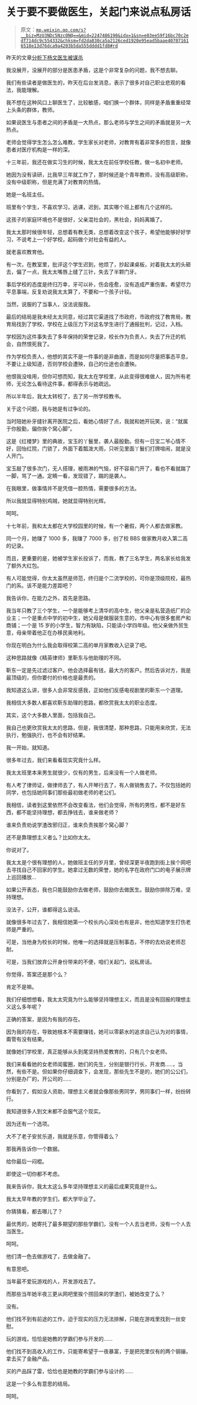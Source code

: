 # 关于要不要做医生，关起门来说点私房话

> 原文：[`mp.weixin.qq.com/s?__biz=MzU3NDc5Nzc0NQ==&mid=2247486190&idx=1&sn=e03ee59f16bc70c2edf714dc9c554332&chksm=fd2da830ca5a2126ced1920e95ead5baae407071616518e13d76dca9a4203b5da555dddd1fd8#rd`](http://mp.weixin.qq.com/s?__biz=MzU3NDc5Nzc0NQ==&mid=2247486190&idx=1&sn=e03ee59f16bc70c2edf714dc9c554332&chksm=fd2da830ca5a2126ced1920e95ead5baae407071616518e13d76dca9a4203b5da555dddd1fd8#rd)

昨天的文章[分析下杨文医生被谋杀](http://mp.weixin.qq.com/s?__biz=MzU3NDc5Nzc0NQ==&mid=2247486180&idx=1&sn=5803286c4d26da72478a90a1e0651005&chksm=fd2da83aca5a212cc043e3c8e339d8d13db85d6fbdfd38e3840c6956163ea8ebcb1709f7ab80&scene=21#wechat_redirect)

我没展开，没展开的部分是医患矛盾，这是个非常复杂的问题，我不想去聊。

我们有些读者是做医生的，昨天在后台发消息，表示了很多对自己职业悲观的看法，我能理解。

我不想在这种风口上聊医生了，比较敏感，咱们换一个群体，同样是矛盾重重经常上头条的群体，教师。

如果说医生与患者之间的矛盾是一大热点，那么老师与学生之间的矛盾就是另一大热点。

老师会觉得学生怎么怎么难教，学生家长对老师，对教育有着非常多的怨言，就像患者对医疗机构是一样的深。

十三年前，我还在做实习生的时候，我太太在前任学校任教，做一名初中老师。

她因为没有读研，比我早三年就工作了，那时候还是个青年教师，没有高级职称，没有中级职称，但是充满了对教育的热情。

她是一名班主任。

班里有个学生，不喜欢学习，逃课，迟到，其实哪个班上都有几个这样的。

这孩子的家庭环境也不是很好，父亲混社会的，黑社会，妈妈离婚了。

我太太那时候很年轻，总想着有教无类，总想着改变这个孩子，希望他能够好好学习，不说考上一个好学校，起码做个对社会有益的人。

就老喜欢教育他。

有一次，在教室里，批评这个学生迟到，他烦了，抄起课桌板，对着我太太的头砸去，偏了一点，我太太嘴唇上缝了三针，失去了半颗门牙。

事后学校的态度是终归万幸，牙可以补，伤会痊愈，没有造成严重伤害。希望尽力平息事端，反复劝说我太太算了，不要和一个孩子计较。

当然，说服的了当事人，没法说服我。

最后的结局是我未经太太同意，经过其它渠道找了市政府，市政府找了教育局，教育局找到了学校，学校在上级压力下对这名学生进行了通报批判，记过，入档。

学校因为这件事失去了多年保持的荣誉记录，校长作为负责人，失去了升迁的机会，自然恨死我了。

作为学校负责人，他想的其实不是一件事的是非曲直，而是如何尽量把事态平息，不要让上级知道，否则学校会遭殃，自己的仕途也会遭殃。

他恨我没啥用，但你可想而知，我太太在学校里，从此变得很难做人，因为所有老师，无论怎么看待这件事，都得表示与她疏远。

所以半年后，我太太转校了，去了另一所学校教书。

关于这个问题，我与她是有过争论的。

当时陪她补牙缝针离开医院之后，看她心情好了点，我就和她开玩笑，说：“就属于你殷勤，偏你挨个窝心脚”。

这是《红楼梦》里的典故，宝玉的丫鬟里，袭人最殷勤。但有一日宝二爷心情不好，回怡红院，门锁了，外面下着瓢泼大雨，只听见里面丫鬟们打牌喧闹，就是没人开门。

宝玉敲了很多次门，无人搭理，被雨淋的气恼，好不容易门开了，看也不看就踹了一脚，骂了一通。定睛一看，发现错了，踹的是袭人。

在我眼里，做事情并不是凭借一腔热情，需要很多的方法。

所以我就显得特别鸡贼，她就显得特别光辉。

呵呵。

十七年前，我和太太都在大学校园里的时候，有一个暑假，两个人都去做家教。

同一个月，她赚了 1000 多，我赚了 7000 多，创了校 BBS 做家教月收入第二高的记录。

而且，更重要的是，她被学生家长投诉了，而我，教了三名学生，两名家长给我发了额外大红包。

有人可能觉得，你太太虽然是师范，终归是个二流学校的，可你是顶级院校，最热门的系。该不是能力差距吧？

我告诉你，在能力之外，首先是思路。

我当年只教了三个学生，一个是能够考上清华的高中生，他父亲是私营造纸厂的企业主；一个是重点中学的初中生，她父母是做服装生意的，市中心有很多套房产和商铺；一个是 15 岁的小学生，智力有缺陷，只能读小学四年级。他父亲做外贸生意，母亲带着他正在办移民奥地利。

你现在明白为什么我会取得校第二高的单月家教收入记录了吧。

这种思路就像《精英律师》里靳东与他助理的不同。

靳东一定是先过滤过客户。他会选择最有钱，最大方的客户。然后告诉对方，我是最顶级的，但你要付的价格也是最贵的。

我知道这么讲，很多人会非常反感我，正如他们反感电视剧里的靳东一个道理。

我相信大多数人都喜欢靳东助理的思路，都欣赏我太太的职业态度。

其实，这个大多数人里面，包括我自己。

我自己也更欣赏我太太的思路，但是，我很清楚，那种思路，只能用来欣赏，无法执行，勉强执行，也不会有好结果。

我一开始，就知道。

很多年过去，我们来看看现实究竟什么样。

我太太班里本来男生就很少，仅有的男生，后来没有一个人做老师。

有人考了律师证，做律师去了，有人开琴行去了，有人做销售去了。不仅包括她的同学，也包括她同事们那些最初做老师的老公们。

我相信，读者到这里依然不会改变看法，他们会觉得，所有的男性，都不是好东西，都不能坚持理想，都去挣钱去，谁来做老师？

谁来负责劝说学渣改邪归正，谁来负责挨那个窝心脚？

还不是靠理想主义者么？比如你太太。

你说对了。

我太太是个很有理想的人，她做班主任的岁月里，曾经深更半夜跑到街上挨个网吧去寻找自己不回家的学生。她拿过无数的荣誉，她的名字在政府门口的电子展示牌上巡回播放...

如果公开表态，我也只能鼓励你去做老师，鼓励你去做医生。鼓励你排除万难，坚持理想。

没法子，公开，谁都得这么说话。

就像很多年过去了，我相信她第一个校长内心深处也有是非，他也知道学生打伤老师是严重的。

可是，当他身为校长的时候，他唯一的选择就是压制事态，不停的去劝说老师忍耐。

可是，当我们放弃公开身份带来的不便，咱们关起门，说私房话。

你觉得，答案还是那个么？

肯定不是嘛。

我们仔细想想看，我太太究竟为什么能够坚持理想主义，而且是没有回报的理想主义这么多年呢？

正确的答案，是因为有我的存在。

因为我的存在，导致她根本不需要赚钱，她可以零薪水的追求自己认为对的事情，甭管有没有结果。

就像她们学校里，真正能够从头到尾坚持热爱教育的，只有几个女老师。

我们来看看她的女老师闺蜜圈，她们的先生，分别是银行行长，开发商.....，当然，有些不是。但如果你仔细调查下，会发现，那些先生不是的，她们的公公们，分别是办厂的，开公司的......

你看到了，假如没人资助，理想主义者就会像那些男同学，男同事们一样，纷纷转行。

我知道很多人到文末都不会服气这个现实。

因为还有一个选项。

大不了老子安贫乐道，我就是乐意，你管得着么？

那我再告诉你一个数据。

给你最后一闷棍。

即使这一切你都不考虑。

我来告诉你，我太太这么多年坚持理想主义的最后成果究竟是什么。

我太太早年教的学生们，都大学毕业了。

你猜猜看，都去哪儿了？

最优秀的，她寄托了最多期望的那些学霸们，没有一个人去当老师，没有一个人去当医生。

呵呵。

他们清一色去做游戏了，去做金融了。

有意思吧。

当年最不爱玩游戏的人，开发游戏去了。

而那些当年她半夜三更从网吧里挨个捞回来的学渣们，被她改变了么？

没有。

他们找不到有前途的工作，迫于现实的压力无法排解，只能在游戏里找到一丝安慰。

玩的游戏，恰恰是她教的学霸们参与开发的......

他们找不到高收入的工作，只能寄希望于一夜暴富，于是把兜里仅有的两个钢镚，拿去买了金融产品。

买的产品踩了雷，恰恰也是她教的学霸们参与设计的......

这是一个多么有意思的结局。

呵呵。